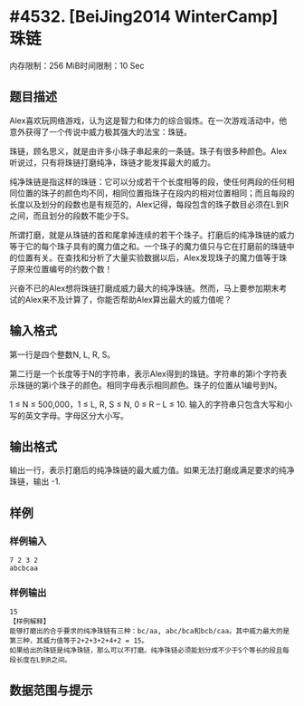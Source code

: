 # #4532. [BeiJing2014 WinterCamp] 珠链

内存限制：256 MiB时间限制：10 Sec

## 题目描述

Alex喜欢玩网络游戏，认为这是智力和体力的综合锻炼。在一次游戏活动中，他意外获得了一个传说中威力极其强大的法宝：珠链。 

珠链，顾名思义，就是由许多小珠子串起来的一条链。珠子有很多种颜色。Alex听说过，只有将珠链打磨纯净，珠链才能发挥最大的威力。 

纯净珠链是指这样的珠链：它可以分成若干个长度相等的段，使任何两段的任何相同位置的珠子的颜色均不同，相同位置指珠子在段内的相对位置相同；而且每段的长度以及划分的段数也是有规范的，Alex记得，每段包含的珠子数目必须在L到R之间，而且划分的段数不能少于S。 

所谓打磨，就是从珠链的首和尾拿掉连续的若干个珠子。打磨后的纯净珠链的威力等于它的每个珠子具有的魔力值之和。一个珠子的魔力值只与它在打磨前的珠链中的位置有关。在查找和分析了大量实验数据以后，Alex发现珠子的魔力值等于珠子原来位置编号的约数个数！ 

兴奋不已的Alex想将珠链打磨成威力最大的纯净珠链。然而，马上要参加期末考试的Alex来不及计算了，你能否帮助Alex算出最大的威力值呢？ 

## 输入格式

第一行是四个整数N, L, R, S。 

第二行是一个长度等于N的字符串，表示Alex得到的珠链。字符串的第i个字符表示珠链的第i个珠子的颜色。相同字母表示相同颜色。珠子的位置从1编号到N。 

1 &le; N &le; 500,000，1 &le; L, R, S &le; N, 0 &le; R &ndash; L &le; 10. 输入的字符串只包含大写和小写的英文字母。字母区分大小写。

## 输出格式

输出一行，表示打磨后的纯净珠链的最大威力值。如果无法打磨成满足要求的纯净珠链，输出 -1. 

## 样例

### 样例输入

    
    7 2 3 2 
    abcbcaa 
    

### 样例输出

    
    15 
    【样例解释】 
    能够打磨出的合乎要求的纯净珠链有三种：bc/aa, abc/bca和bcb/caa。其中威力最大的是第三种，其威力值等于2+2+3+2+4+2 = 15。 
    如果给出的珠链是纯净珠链，那么可以不打磨。纯净珠链必须能划分成不少于S个等长的段且每段长度在L到R之间。  
    

## 数据范围与提示
